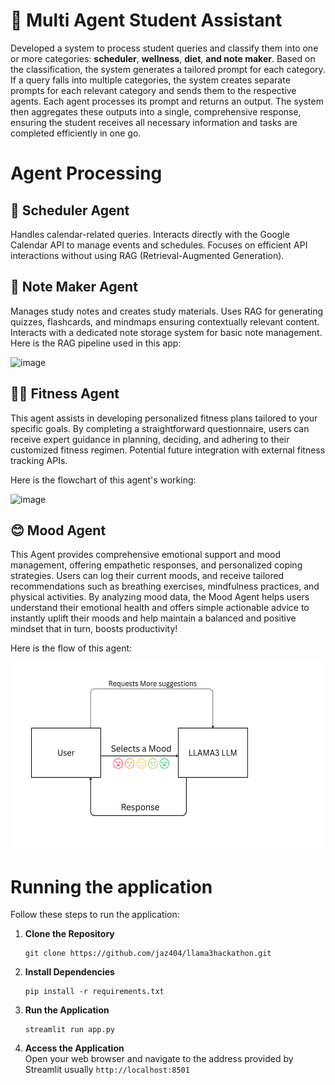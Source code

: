 # 🤖 Multi Agent Student Assistant
Developed a system to process student queries and classify them into one or more categories: **scheduler**, **wellness**, **diet**, **and note maker**. Based on the classification, the system generates a tailored prompt for each category. If a query falls into multiple categories, the system creates separate prompts for each relevant category and sends them to the respective agents. Each agent processes its prompt and returns an output. The system then aggregates these outputs into a single, comprehensive response, ensuring the student receives all necessary information and tasks are completed efficiently in one go.

# Agent Processing
## 📅 Scheduler Agent
  Handles calendar-related queries.
  Interacts directly with the Google Calendar API to manage events and schedules.
  Focuses on efficient API interactions without using RAG (Retrieval-Augmented Generation).
  
## 📓 Note Maker Agent
  Manages study notes and creates study materials.
  Uses RAG for generating quizzes, flashcards, and mindmaps ensuring contextually relevant content.
  Interacts with a dedicated note storage system for basic note management.
  Here is the RAG pipeline used in this app:

  <img width="537" alt="image" src="https://github.com/user-attachments/assets/b64b29ac-e02b-4076-b4ca-3ff43c962967">

## 🏋️‍♂️ Fitness Agent
  This agent assists in developing personalized fitness plans tailored to your specific goals. By completing a straightforward questionnaire, users can receive expert guidance in planning, deciding, and adhering to their customized fitness regimen.
  Potential future integration with external fitness tracking APIs.

  Here is the flowchart of this agent's working:

  <img width="537" alt="image" src="https://github.com/user-attachments/assets/9d5abb13-817d-4180-b61d-0316e424a0dd">
  
## 😊 Mood Agent
  This Agent provides comprehensive emotional support and mood management, offering empathetic responses,  and personalized coping strategies. Users can log their current moods, and receive tailored recommendations such as breathing exercises, mindfulness practices, and physical activities. By analyzing mood data, the Mood Agent helps users understand their emotional health and offers simple actionable advice to instantly uplift their moods and help maintain a balanced and positive mindset that in turn, boosts productivity! 
  
  Here is the flow of this agent: 
  
<img src="mood_system.png" alt="Mood System" width="500" height="300">

# Running the application 
Follow these steps to run the application:

1. **Clone the Repository**
   ```
   git clone https://github.com/jaz404/llama3hackathon.git
   ```
2. **Install Dependencies**
   ```
   pip install -r requirements.txt
   ```
3. **Run the Application**
   ```
   streamlit run app.py
   ```
4. **Access the Application**<br />
  Open your web browser and navigate to the address provided by Streamlit usually ```http://localhost:8501```
